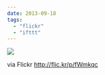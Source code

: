 ```yaml
---
date: 2013-09-18
tags: 
  - "flickr"
  - "ifttt"
---
```


![](http://farm8.staticflickr.com/7363/9804053095_7a56df6c4c_b.jpg)  

  
  
via Flickr http://flic.kr/p/fWmkqc
